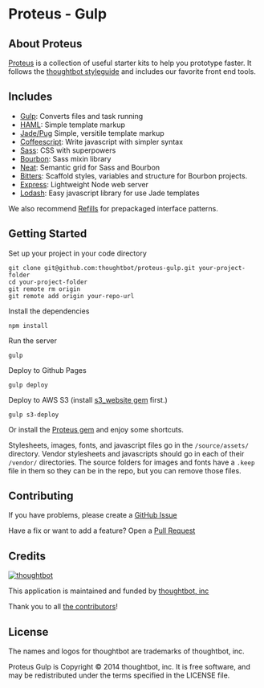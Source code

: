 # Proteus - Gulp

## About Proteus
[Proteus](http://github.com/thoughtbot/proteus) is a collection of useful
starter kits to help you prototype faster. It follows the
[thoughtbot styleguide](https://github.com/thoughtbot/guides) and includes our
favorite front end tools.

Includes
--------
* [Gulp](http://gulpjs.com): Converts files and task running
* [HAML](http://haml.info):
  Simple template markup
* [Jade/Pug](https://github.com/phated/gulp-jade)
  Simple, versitile template markup
* [Coffeescript](http://coffeescript.org):
  Write javascript with simpler syntax
* [Sass](http://sass-lang.com):
  CSS with superpowers
* [Bourbon](http://bourbon.io):
  Sass mixin library
* [Neat](http://neat.bourbon.io):
  Semantic grid for Sass and Bourbon
* [Bitters](http://bitters.bourbon.io):
  Scaffold styles, variables and structure for Bourbon projects.
* [Express](http://expressjs.com): Lightweight Node web server
* [Lodash](https://lodash.com/): Easy javascript library for use Jade templates

We also recommend [Refills](http://refills.bourbon.io/) for prepackaged interface patterns.

Getting Started
---------------
Set up your project in your code directory
```
git clone git@github.com:thoughtbot/proteus-gulp.git your-project-folder
cd your-project-folder
git remote rm origin
git remote add origin your-repo-url
```

Install the dependencies
```
npm install
```

Run the server
```
gulp
```

Deploy to Github Pages
```
gulp deploy
```

Deploy to AWS S3 (install [s3_website gem](https://github.com/laurilehmijoki/s3_website) first.)
```
gulp s3-deploy
```

Or install the [Proteus gem](https://github.com/thoughtbot/proteus) and enjoy some shortcuts.

Stylesheets, images, fonts, and javascript files go in the `/source/assets/` directory.
Vendor stylesheets and javascripts should go in each of their `/vendor/` directories.
The source folders for images and fonts have a `.keep` file in them so they can be in the repo, but you can remove those files.

Contributing
------------

If you have problems, please create a
[GitHub Issue](https://github.com/thoughtbot/proteus-gulp/issues)

Have a fix or want to add a feature? Open a
[Pull Request](https://github.com/thoughtbot/proteus-gulp/pulls)


Credits
-------

[![thoughtbot](http://images.thoughtbot.com/bourbon/thoughtbot-logo.svg)](http://thoughtbot.com)

This application is maintained and funded by [thoughtbot, inc](http://thoughtbot.com/community)

Thank you to all [the contributors](https://github.com/thoughtbot/proteus-middleman/contributors)!

License
-------

The names and logos for thoughtbot are trademarks of thoughtbot, inc.

Proteus Gulp is Copyright © 2014 thoughtbot, inc. It is free software, and may be
redistributed under the terms specified in the LICENSE file.
